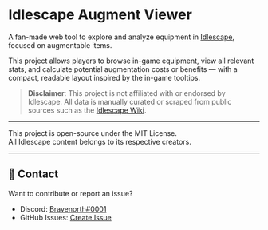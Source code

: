# Idlescape Augment Viewer

A fan-made web tool to explore and analyze equipment in [Idlescape](https://idlescape.com), focused on augmentable items.

This project allows players to browse in-game equipment, view all relevant stats, and calculate potential augmentation costs or benefits — with a compact, readable layout inspired by the in-game tooltips.

> **Disclaimer**: This project is not affiliated with or endorsed by Idlescape. All data is manually curated or scraped from public sources such as the [Idlescape Wiki](https://wiki.idlescape.com).

---

This project is open-source under the MIT License.  
All Idlescape content belongs to its respective creators.

---

## 💬 Contact

Want to contribute or report an issue?
- Discord: [Bravenorth#0001](https://discordapp.com/users/134398029317799936)
- GitHub Issues: [Create Issue](https://github.com/yourusername/idlescape-augment-viewer/issues)
